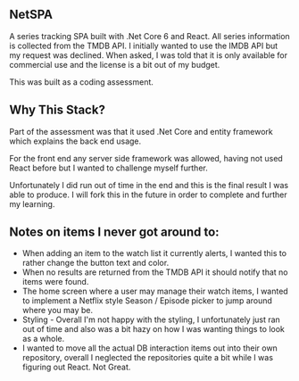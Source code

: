 ## NetSPA
A series tracking SPA built with .Net Core 6 and React.  All series information is collected from the TMDB API.  I initially wanted to use the IMDB API but my request was declined.  When asked, I was told that it is only available for commercial use and the license is a bit out of my budget.

This was built as a coding assessment.

## Why This Stack?
Part of the assessment was that it used .Net Core and entity framework which explains the back end usage.

For the front end any server side framework was allowed, having not used React before but I wanted to challenge myself further.

Unfortunately I did run out of time in the end and this is the final result I was able to produce.  I will fork this in the future in order to complete and further my learning.

## Notes on items I never got around to:

 - When adding an item to the watch list it currently alerts, I wanted this to rather change the button text and color.
 - When no results are returned from the TMDB API it should notify that no items were found.
 - The home screen where a user may manage their watch items, I wanted to implement a Netflix style Season / Episode picker to jump around where you may be.
 - Styling - Overall I'm not happy with the styling, I unfortunately just ran out of time and also was a bit hazy on how I was wanting things to look as a whole.
 - I wanted to move all the actual DB interaction items out into their own repository, overall I neglected the repositories quite a bit while I was figuring out React. Not Great.


